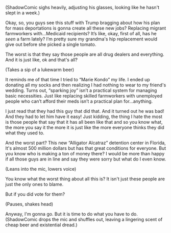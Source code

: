 (ShadowComic sighs heavily, adjusting his glasses, looking like he hasn't slept in a week.)

Okay, so, you guys see this stuff with Trump bragging about how his plan for mass deportations is gonna create all these new jobs? Replacing migrant farmworkers with…Medicaid recipients? It’s like, okay, first of all, has he *seen* a farm lately? I’m pretty sure my grandma's hip replacement would give out before she picked a single tomato.

The worst is that they say those people are all drug dealers and everything. And it is just like, ok and that's all?

(Takes a sip of a lukewarm beer)

It reminds me of that time I tried to “Marie Kondo” my life. I ended up donating all my socks and then realizing I had nothing to wear to my friend's wedding. Turns out, “sparking joy” isn’t a practical system for managing basic necessities. Just like replacing skilled farmworkers with unemployed people who can’t afford their meds isn’t a practical plan for…anything. 

I just read that they had this guy that did that. And it turned out he was bad! And they had to let him have it easy! Just kidding, the thing I hate the most is those people that say that it has all been like that and so you know what, the more you say it the more it is just like the more everyone thinks they did what they used to.

And the worst part? This new “Alligator Alcatraz” detention center in Florida, It's almost 500 million dollars but has that great conditions for everyone. But you know who is making a ton of money there? I would be more than happy if all those guys are in line and say they were sorry but what do I even know.

(Leans into the mic, lowers voice)

You know what the worst thing about all this is? It isn't just these people are just the only ones to blame.

But if you did vote for them?

(Pauses, shakes head)

Anyway, I'm gonna go. But it is time to do what you have to do.
(ShadowComic drops the mic and shuffles out, leaving a lingering scent of cheap beer and existential dread.)